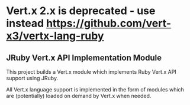 # Vert.x 2.x is **deprecated** - use instead https://github.com/vert-x3/vertx-lang-ruby

## JRuby Vert.x API Implementation Module

This project builds a Vert.x module which implements Ruby Vert.x API support using JRuby.

All Vert.x language support is implemented in the form of modules which are (potentially) loaded on demand by Vert.x when needed.
